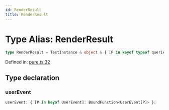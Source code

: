 ```yaml
---
id: RenderResult
title: RenderResult
---
```


<!-- DO NOT EDIT: this page is autogenerated from the type comments -->

# Type Alias: RenderResult

```ts
type RenderResult = TestInstance & object & { [P in keyof typeof queries]: BoundFunction<typeof queries[P]> };
```

Defined in: [pure.ts:32](https://github.com/crutchcorn/cli-testing-library/blob/main/packages/cli-testing-library/src/pure.ts#L32)

## Type declaration

### userEvent

```ts
userEvent: { [P in keyof UserEvent]: BoundFunction<UserEvent[P]> };
```
